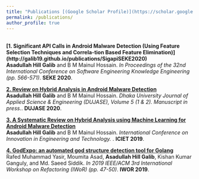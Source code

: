```yaml
---
title: "Publications [(Google Scholar Profile)](https://scholar.google.com/citations?user=zB3VifYAAAAJ&hl=en&authuser=1)"
permalink: /publications/
author_profile: true
---
```

<br>
<b>[1. Significant API Calls in Android Malware Detection (Using Feature Selection Techniques and Correla-tion Based Feature Elimination)](http://galib19.github.io/publications/SigapiSEKE2020)</b> <br> 
<b>Asadullah Hill Galib</b> and B M Mainul Hossain.
<i>In Proceedings of the 32nd International Conference on Software Engineering Knowledge Engineering (pp.  566-571)</i>. <b>SEKE 2020</b>.

<b>[2. Review on Hybrid Analysis in Android Malware Detection](http://galib19.github.io/publications/Lit_Review_DUJASE_2020)</b> <br> 
<b>Asadullah Hill Galib</b> and B M Mainul Hossain.
<i>Dhaka University Journal of Applied Science & Engineering (DUJASE), Volume 5 (1 & 2). Manuscript in press.</i>. <b>DUJASE 2020</b>.


<b>[3. A Systematic Review on Hybrid Analysis using
Machine Learning for Android Malware Detection](http://galib19.github.io/publications/Lit_Review_ICIET_2019)</b> <br> 
<b>Asadullah Hill Galib</b> and B M Mainul Hossain.
<i>International Conference on Innovation in Engineering and Technology. </i>. <b>ICIET 2019</b>.

<b>[4. GodExpo: an automated god structure detection tool for Golang](http://galib19.github.io/publications/GodExpo_IWOR_2019)</b> <br> 
Rafed Muhammad Yasir, Moumita Asad, <b>Asadullah Hill Galib</b>, Kishan Kumar Ganguly, and Md. Saeed Siddik.
<i>In 2019 IEEE/ACM 3rd International Workshop on Refactoring (IWoR) (pp. 47-50)</i>. <b>IWOR 2019</b>.



<!-- 
<b>[MOPO: Model-based Offline Policy Optimization](http://lantaoyu.com/publications/MOPO)</b> <br> 
Tianhe Yu\*, Garrett Thomas\*, <b>Lantao Yu</b>, Stefano Ermon, James Zou, Sergey Levine, Chelsea Finn, Tengyu Ma.
<i>The 34th Conference on Neural Information Processing Systems</i>. <b>NeurIPS 2020</b>.

<b>[A Study of AI Population Dynamics with Million-agent Reinforcement Learning](http://lantaoyu.com/publications/MA)</b><br>
Yaodong Yang\*, <b>Lantao Yu</b>\*, Yiwei Bai\*, Jun Wang, Weinan Zhang, Ying Wen, Yong Yu. <i>The 17th International Conference on Autonomous Agents and Multi-Agent Systems.</i> <b>AAMAS 2018</b>. -->





<!-- [\* denotes equal contribution] -->
